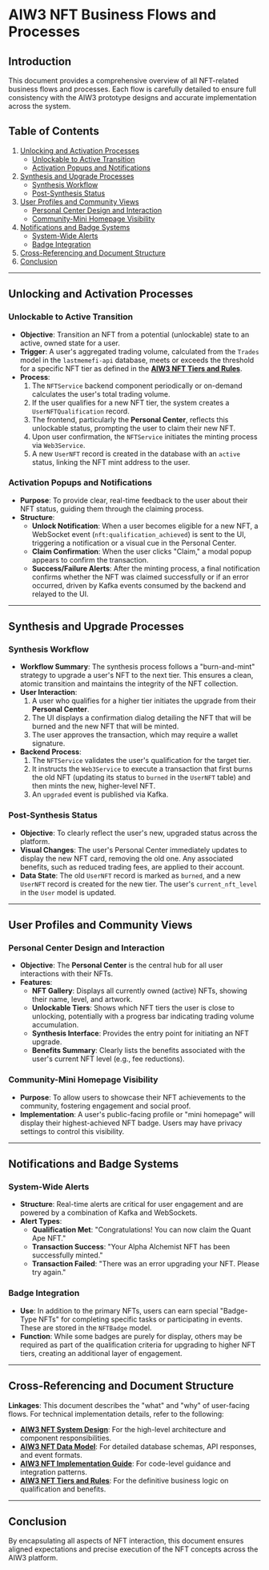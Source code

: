 # AIW3 NFT Business Flows and Processes

## Introduction

This document provides a comprehensive overview of all NFT-related business flows and processes. Each flow is carefully detailed to ensure full consistency with the AIW3 prototype designs and accurate implementation across the system.

## Table of Contents

1.  [Unlocking and Activation Processes](#unlocking-and-activation-processes)
    -   [Unlockable to Active Transition](#unlockable-to-active-transition)
    -   [Activation Popups and Notifications](#activation-popups-and-notifications)
2.  [Synthesis and Upgrade Processes](#synthesis-and-upgrade-processes)
    -   [Synthesis Workflow](#synthesis-workflow)
    -   [Post-Synthesis Status](#post-synthesis-status)
3.  [User Profiles and Community Views](#user-profiles-and-community-views)
    -   [Personal Center Design and Interaction](#personal-center-design-and-interaction)
    -   [Community-Mini Homepage Visibility](#community-mini-homepage-visibility)
4.  [Notifications and Badge Systems](#notifications-and-badge-systems)
    -   [System-Wide Alerts](#system-wide-alerts)
    -   [Badge Integration](#badge-integration)
5.  [Cross-Referencing and Document Structure](#cross-referencing-and-document-structure)
6.  [Conclusion](#conclusion)

---

## Unlocking and Activation Processes

### Unlockable to Active Transition

- **Objective**: Transition an NFT from a potential (unlockable) state to an active, owned state for a user.
- **Trigger**: A user's aggregated trading volume, calculated from the `Trades` model in the `lastmemefi-api` database, meets or exceeds the threshold for a specific NFT tier as defined in the **[AIW3 NFT Tiers and Rules](./AIW3-NFT-Tiers-and-Rules.md)**.
- **Process**:
    1.  The `NFTService` backend component periodically or on-demand calculates the user's total trading volume.
    2.  If the user qualifies for a new NFT tier, the system creates a `UserNFTQualification` record.
    3.  The frontend, particularly the **Personal Center**, reflects this unlockable status, prompting the user to claim their new NFT.
    4.  Upon user confirmation, the `NFTService` initiates the minting process via `Web3Service`.
    5.  A new `UserNFT` record is created in the database with an `active` status, linking the NFT mint address to the user.

### Activation Popups and Notifications

- **Purpose**: To provide clear, real-time feedback to the user about their NFT status, guiding them through the claiming process.
- **Structure**:
    -   **Unlock Notification**: When a user becomes eligible for a new NFT, a WebSocket event (`nft:qualification_achieved`) is sent to the UI, triggering a notification or a visual cue in the Personal Center.
    -   **Claim Confirmation**: When the user clicks "Claim," a modal popup appears to confirm the transaction.
    -   **Success/Failure Alerts**: After the minting process, a final notification confirms whether the NFT was claimed successfully or if an error occurred, driven by Kafka events consumed by the backend and relayed to the UI.

---

## Synthesis and Upgrade Processes

### Synthesis Workflow

- **Workflow Summary**: The synthesis process follows a "burn-and-mint" strategy to upgrade a user's NFT to the next tier. This ensures a clean, atomic transition and maintains the integrity of the NFT collection.
- **User Interaction**:
    1.  A user who qualifies for a higher tier initiates the upgrade from their **Personal Center**.
    2.  The UI displays a confirmation dialog detailing the NFT that will be burned and the new NFT that will be minted.
    3.  The user approves the transaction, which may require a wallet signature.
- **Backend Process**:
    1.  The `NFTService` validates the user's qualification for the target tier.
    2.  It instructs the `Web3Service` to execute a transaction that first burns the old NFT (updating its status to `burned` in the `UserNFT` table) and then mints the new, higher-level NFT.
    3.  An `upgraded` event is published via Kafka.

### Post-Synthesis Status

- **Objective**: To clearly reflect the user's new, upgraded status across the platform.
- **Visual Changes**: The user's Personal Center immediately updates to display the new NFT card, removing the old one. Any associated benefits, such as reduced trading fees, are applied to their account.
- **Data State**: The old `UserNFT` record is marked as `burned`, and a new `UserNFT` record is created for the new tier. The user's `current_nft_level` in the `User` model is updated.

---

## User Profiles and Community Views

### Personal Center Design and Interaction

- **Objective**: The **Personal Center** is the central hub for all user interactions with their NFTs.
- **Features**:
    -   **NFT Gallery**: Displays all currently owned (active) NFTs, showing their name, level, and artwork.
    -   **Unlockable Tiers**: Shows which NFT tiers the user is close to unlocking, potentially with a progress bar indicating trading volume accumulation.
    -   **Synthesis Interface**: Provides the entry point for initiating an NFT upgrade.
    -   **Benefits Summary**: Clearly lists the benefits associated with the user's current NFT level (e.g., fee reductions).

### Community-Mini Homepage Visibility

- **Purpose**: To allow users to showcase their NFT achievements to the community, fostering engagement and social proof.
- **Implementation**: A user's public-facing profile or "mini homepage" will display their highest-achieved NFT badge. Users may have privacy settings to control this visibility.

---

## Notifications and Badge Systems

### System-Wide Alerts

- **Structure**: Real-time alerts are critical for user engagement and are powered by a combination of Kafka and WebSockets.
- **Alert Types**:
    -   **Qualification Met**: "Congratulations! You can now claim the Quant Ape NFT."
    -   **Transaction Success**: "Your Alpha Alchemist NFT has been successfully minted."
    -   **Transaction Failed**: "There was an error upgrading your NFT. Please try again."

### Badge Integration

- **Use**: In addition to the primary NFTs, users can earn special "Badge-Type NFTs" for completing specific tasks or participating in events. These are stored in the `NFTBadge` model.
- **Function**: While some badges are purely for display, others may be required as part of the qualification criteria for upgrading to higher NFT tiers, creating an additional layer of engagement.

---

## Cross-Referencing and Document Structure

**Linkages**: This document describes the "what" and "why" of user-facing flows. For technical implementation details, refer to the following:

-   **[AIW3 NFT System Design](./AIW3-NFT-System-Design.md)**: For the high-level architecture and component responsibilities.
-   **[AIW3 NFT Data Model](./AIW3-NFT-Data-Model.md)**: For detailed database schemas, API responses, and event formats.
-   **[AIW3 NFT Implementation Guide](./AIW3-NFT-Implementation-Guide.md)**: For code-level guidance and integration patterns.
-   **[AIW3 NFT Tiers and Rules](./AIW3-NFT-Tiers-and-Rules.md)**: For the definitive business logic on qualification and benefits.

---

## Conclusion

By encapsulating all aspects of NFT interaction, this document ensures aligned expectations and precise execution of the NFT concepts across the AIW3 platform.

